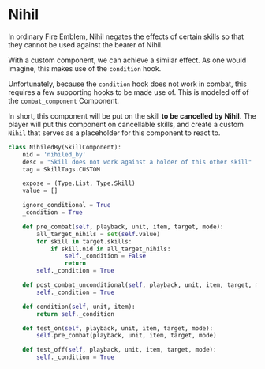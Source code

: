 # Nihil
In ordinary Fire Emblem, Nihil negates the effects of certain skills so that they cannot be used against the bearer of Nihil.

With a custom component, we can achieve a similar effect. As one would imagine, this makes use of the `condition` hook.

Unfortunately, because the `condition` hook does not work in combat, this requires a few supporting hooks to be made use of. This is modeled off of the `combat_component` Component.

In short, this component will be put on the skill **to be cancelled by Nihil**. The player will put this component on cancellable skills, and create a custom `Nihil` that serves as a placeholder for this component to react to.

```python
class NihiledBy(SkillComponent):
    nid = 'nihiled_by'
    desc = "Skill does not work against a holder of this other skill"
    tag = SkillTags.CUSTOM

    expose = (Type.List, Type.Skill)
    value = []

    ignore_conditional = True
    _condition = True

    def pre_combat(self, playback, unit, item, target, mode):
        all_target_nihils = set(self.value)
        for skill in target.skills:
            if skill.nid in all_target_nihils:
                self._condition = False
                return
        self._condition = True

    def post_combat_unconditional(self, playback, unit, item, target, mode):
        self._condition = True

    def condition(self, unit, item):
        return self._condition

    def test_on(self, playback, unit, item, target, mode):
        self.pre_combat(playback, unit, item, target, mode)

    def test_off(self, playback, unit, item, target, mode):
        self._condition = True
```